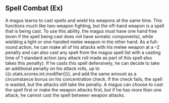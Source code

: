 ## **Spell Combat** (Ex)

A magus learns to cast spells and wield his weapons at the same time. This functions much like two-weapon fighting, but the off-hand weapon is a spell that is being cast. To use this ability, the magus must have one hand free (even if the spell being cast does not have somatic components), while wielding a light or one-handed melee weapon in the other hand. As a full-round action, he can make all of his attacks with his melee weapon at a –2 penalty and can also cast any spell from the magus spell list with a casting time of 1 standard action (any attack roll made as part of this spell also takes this penalty). If he casts this spell defensively, he can decide to take an additional penalty on his attack rolls, up to {{c.stats.scores.int.modifier()}}, and add the same amount as a circumstance bonus on his concentration check. If the check fails, the spell is wasted, but the attacks still take the penalty. A magus can choose to cast the spell first or make the weapon attacks first, but if he has more than one attack, he cannot cast the spell between weapon attacks.